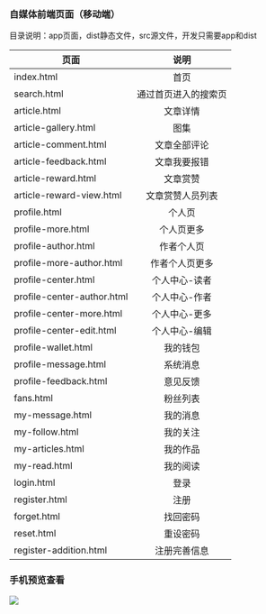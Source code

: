 ### 自媒体前端页面（移动端）

目录说明：app页面，dist静态文件，src源文件，开发只需要app和dist

|页面|说明| 
|-------------|:-------------:| 
|index.html|首页| 
|search.html|通过首页进入的搜索页| 
|article.html|文章详情| 
|article-gallery.html|图集| 
|article-comment.html|文章全部评论| 
|article-feedback.html|文章我要报错| 
|article-reward.html|文章赏赞|  
|article-reward-view.html|文章赏赞人员列表|
|profile.html|个人页|
|profile-more.html|个人页更多|
|profile-author.html|作者个人页|
|profile-more-author.html|作者个人页更多|
|profile-center.html|个人中心-读者|
|profile-center-author.html|个人中心-作者|
|profile-center-more.html|个人中心-更多|
|profile-center-edit.html|个人中心-编辑|
|profile-wallet.html|我的钱包|
|profile-message.html|系统消息|
|profile-feedback.html|意见反馈|
|fans.html|粉丝列表|
|my-message.html|我的消息|
|my-follow.html|我的关注|
|my-articles.html|我的作品|
|my-read.html|我的阅读|
|login.html|登录|
|register.html|注册|
|forget.html|找回密码|
|reset.html|重设密码|
|register-addition.html|注册完善信息|




### 手机预览查看
![](http://111.206.169.164:24521/baiger/html/raw/frontend/qrcode.png)
